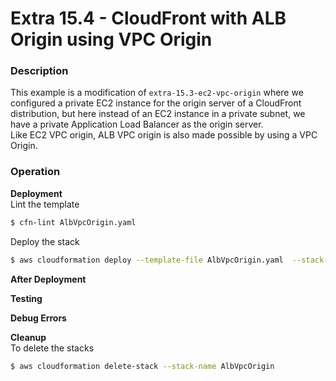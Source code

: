 # Extra 15.4 - CloudFront with ALB Origin using VPC Origin

### Description

This example is a modification of `extra-15.3-ec2-vpc-origin` where we configured a private EC2 instance for the origin server of a CloudFront distribution, but here instead of an EC2 instance in a private subnet, we have a private Application Load Balancer as the origin server.   
Like EC2 VPC origin, ALB VPC origin is also made possible by using a VPC Origin.   

### Operation

**Deployment**  
Lint the template

```bash
$ cfn-lint AlbVpcOrigin.yaml
```

Deploy the stack

```bash
$ aws cloudformation deploy --template-file AlbVpcOrigin.yaml  --stack-name AlbVpcOrigin --capabilities CAPABILITY_NAMED_IAM
```

**After Deployment**  


**Testing**

**Debug Errors**

**Cleanup**  
To delete the stacks

```bash
$ aws cloudformation delete-stack --stack-name AlbVpcOrigin
```

